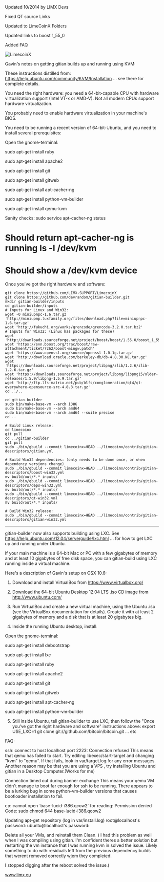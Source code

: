 Updated 10/2014 by LIMX Devs

Fixed QT source Links

Updated to LimeCoinX Folders

Updated links to boost 1_55_0

Added FAQ



<img src="http://i.imgur.com/mK7Fi61.png" alt="LimecoinX">


Gavin's notes on getting gitian builds up and running using KVM:

These instructions distilled from:
  https://help.ubuntu.com/community/KVM/Installation
... see there for complete details.

You need the right hardware: you need a 64-bit-capable CPU with hardware virtualization support (Intel VT-x or AMD-V). Not all modern CPUs support hardware virtualization.

You probably need to enable hardware virtualization in your machine's BIOS.

You need to be running a recent version of 64-bit-Ubuntu, and you need to install several prerequisites:

Open the gnome-terminal:

  sudo apt-get install ruby 
  
  sudo apt-get install apache2 
  
  sudo apt-get install git
  
  sudo apt-get install gitweb
  
  sudo apt-get install apt-cacher-ng 
  
  sudo apt-get install python-vm-builder 
  
  sudo apt-get install qemu-kvm

Sanity checks:
  sudo service apt-cacher-ng status   
  # Should return apt-cacher-ng is running ls -l /dev/kvm   
  # Should show a /dev/kvm device


Once you've got the right hardware and software:

    git clone https://github.com/LIMX-SUPPORT/LimecoinX
    git clone https://github.com/devrandom/gitian-builder.git
    mkdir gitian-builder/inputs
    cd gitian-builder/inputs
    # Inputs for Linux and Win32:
    wget -O miniupnpc-1.6.tar.gz 'http://miniupnp.tuxfamily.org/files/download.php?file=miniupnpc-1.6.tar.gz'
    wget 'http://fukuchi.org/works/qrencode/qrencode-3.2.0.tar.bz2'
    # Inputs for Win32: (Linux has packages for these)
    wget 'http://downloads.sourceforge.net/project/boost/boost/1.55.0/boost_1_55_0.tar.bz2'
    wget 'https://svn.boost.org/trac/boost/raw-attachment/ticket/7262/boost-mingw.patch'
    wget 'https://www.openssl.org/source/openssl-1.0.1g.tar.gz'
    wget 'http://download.oracle.com/berkeley-db/db-4.8.30.NC.tar.gz'
    wget 'https://downloads.sourceforge.net/project/libpng/zlib/1.2.6/zlib-1.2.6.tar.gz'
    wget 'https://downloads.sourceforge.net/project/libpng/libpng15/older-releases/1.5.9/libpng-1.5.9.tar.gz'
    wget 'http://ftp.lfs-matrix.net/pub/blfs/conglomeration/qt4/qt-everywhere-opensource-src-4.8.3.tar.gz'
    cd ../..

    cd gitian-builder
    sudo bin/make-base-vm --arch i386
    sudo bin/make-base-vm --arch amd64 
    sudo bin/make-base-vm --arch amd64 --suite precise
    cd ..

    # Build Linux release:
    cd limecoinx
    git pull
    cd ../gitian-builder
    git pull
    sudo ./bin/gbuild --commit limecoinx=HEAD ../limecoinx/contrib/gitian-descriptors/gitian.yml

    # Build Win32 dependencies: (only needs to be done once, or when dependency versions change)
    sudo ./bin/gbuild --commit limecoinx=HEAD ../limecoinx/contrib/gitian-descriptors/boost-win32.yml
    mv build/out/*.* inputs/
    sudo ./bin/gbuild --commit limecoinx=HEAD ../limecoinx/contrib/gitian-descriptors/deps-win32.yml
    mv build/out/*.* inputs/
    sudo ./bin/gbuild --commit limecoinx=HEAD ../limecoinx/contrib/gitian-descriptors/qt-win32.yml
    mv build/out/*.* inputs/

    # Build Win32 release:
    sudo ./bin/gbuild --commit limecoinx=HEAD ../limecoinx/contrib/gitian-descriptors/gitian-win32.yml

---------------------

gitian-builder now also supports building using LXC. See
  https://help.ubuntu.com/12.04/serverguide/lxc.html
... for how to get LXC up and running under Ubuntu.

If your main machine is a 64-bit Mac or PC with a few gigabytes of memory
and at least 10 gigabytes of free disk space, you can gitian-build using
LXC running inside a virtual machine.

Here's a description of Gavin's setup on OSX 10.6:

1. Download and install VirtualBox from https://www.virtualbox.org/

2. Download the 64-bit Ubuntu Desktop 12.04 LTS .iso CD image from
  http://www.ubuntu.com/

3. Run VirtualBox and create a new virtual machine, using the
  Ubuntu .iso (see the VirtualBox documentation for details).
  Create it with at least 2 gigabytes of memory and a disk
  that is at least 20 gigabytes big.

4. Inside the running Ubuntu desktop, install:

Open the gnome-terminal:

  sudo apt-get install debootstrap 

  sudo apt-get install lxc 
  
  sudo apt-get install ruby 
  
  sudo apt-get install apache2 
  
  sudo apt-get install git 
  
  sudo apt-get install gitweb
  
  sudo apt-get install apt-cacher-ng 
  
  sudo apt-get install python-vm-builder

5. Still inside Ubuntu, tell gitian-builder to use LXC, then follow the "Once you've got the right
  hardware and software" instructions above:
  export USE_LXC=1
  git clone git://github.com/bitcoin/bitcoin.git
  ... etc



FAQ:


ssh: connect to host localhost port 2223: Connection refused
This means that qemu has failed to start. Try editing libexec/start-target and changing "kvm" to "qemu".
 If that fails, look in var/target.log for any error messages.
Another reason may be that you are using a VPS , try installing Ubuntu and gitian in a Desktop Computer.(Works for me)


Connection timed out during banner exchange
This means your qemu VM didn't manage to boot far enough for ssh to be running. 
There appears to be a lurking bug in some python-vm-builder versions that causes bootloader installation to fail.


cp: cannot open `base-lucid-i386.qcow2' for reading: Permission denied
Code:
sudo chmod 644 base-lucid-i386.qcow2



Updating apt-get repository (log in var/install.log)
root@localhost's password:
ubuntu@localhost's password:

Delete all your VMs, and reinstall them Clean. 
( I had this problem as well when I was compiling using gitian. I'm confident theres a better solution but restarting the 
vm instance that I was running kvm in solved the issue. Likely something to do with residuals left from the previous 
dependency builds that werent removed correctly wjem they completed. 

I stopped digging after the reboot solved the issue.)



www.limx.eu


